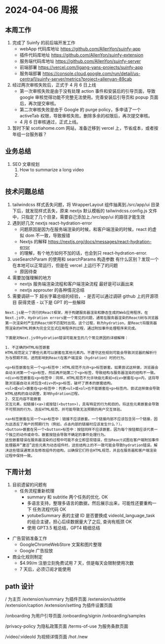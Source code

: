 # 2024-04-06 周报

## 本周工作

1. 完成了 Suinfy 的前后端开发工作
   - webApp 代码库地址 https://github.com/AllenYon/suinfy-app
   - 插件代码库地址 https://github.com/AllenYon/suinfy-extension
   - 服务端代码库地址 https://github.com/AllenYon/suinfy-server
   - 前端部署 https://vercel.com/ligang-yans-projects/suinfy-app
   - 服务端部署 https://console.cloud.google.com/run/detail/us-central1/suinfy-server/metrics?project=allenyan-89cab
2. 经过两次审核失败后，正式于 4 月 6 日上线
   - 第一次审核失败是由于没有处理 action 事件和安装后的引导页面，导致 google 审核觉得功能不完整无法使用。完善安装后引导页和 popup 页面后，再次提交审核。
   - 第二次审核失败是由于 Google 的 purge policy，多申请了一个 activeTab 权限，导致审核失败。删除多余的权限后，再次提交审核。
   - 4 月 6 日审核通过，正式上线。
3. 暂时下架 scotiahome.com 网站，准备迁移到 vercel 上，节省成本，或者按年组一台服务器？

## 业务总结

1. SEO 文章规划
   1. How to summarize a long video
   2.

## 技术问题总结

1. tailwindcss 样式丢失问题，将 WrapperLayout 组件抽离到./src/app/ui 目录下后，就发现样式丢失，原来 nextjs 默认模板的 tailwindcss.config.js 文件中，只指定了几个目录，需要自己添加上./src/app/ui 的路径才能生效
2. 遇到好几次 nextjs react-hydration-error
   - 问题原因是因为在服务端渲染的时候，和客户端渲染的时候，react 的虚拟 dom 不一致，导致报错
   - Nextjs 的解释 https://nextjs.org/docs/messages/react-hydration-error
   - <Suspend>的理解，有个地方如何不加的话，也会到只 react-hydration-error.
3. useSearchParam 的使用和 searchParams 构造参数 有什么区别？发现一个在本地可以正常运行，但是在 vercel 上运行不了的问题
   - 原因待查
4. 需要加强理解的地方
   - nextjs 服务端渲染流程和客户端渲染流程 最好是可以画出来
   - nextjs approuter 的各种情况总结
5. 需要调研一下 超长字幕总结的经验， - 是否可以通过调研 github 上的开源项目 获得灵感 -
   以下是 GPT 的一些解释

```
Next.js是一个流行的React框架，用于构建服务器渲染和静态生成的Web应用程序。在Next.js中，Hydration errors是一个常见的问题，通常在服务器渲染的React树与浏览器第一次渲染时产生的React树不匹配时出现。这个过程，称为hydration，是React将服务器预渲染的HTML转换为完全交互式应用程序的过程，通过附加事件处理程序来完成。

下面是对Next.js中hydration错误可能发生的几个常见原因的详细解释：

1. 不正确的HTML标签嵌套
HTML规范定义了哪些元素可以嵌套在其他元素内。不遵守这些规则可能会导致浏览器的解析行为与预期不同，进而影响到React在客户端渲染（hydration）时的行为。

<p>标签嵌套在另一个<p>标签中：HTML规范不允许<p>标签嵌套。如果尝试这样做，浏览器会自动关闭第一个<p>标签，然后再开始第二个<p>标签，导致结构与服务器渲染的结构不一致。
<div>标签嵌套在<p>标签中：同样，HTML规范不允许块级元素如<div>嵌套在<p>内，这将导致浏览器自动关闭包含<div>的<p>标签，破坏了原本的嵌套结构。
<ul>或<ol>嵌套在<p>标签中：列表<ul>或<ol>也不能嵌套在<p>标签内，尝试这样做会导致HTML结构的自动调整，影响hydration过程。
2. 交互内容不能嵌套
交互元素，如链接(<a>)或按钮(<button>)，具有特定的行为和目的。将这些元素嵌套会导致不可预测的行为，违反HTML规范，并可能导致无法预期的用户交互体验。

<a>标签嵌套在另一个<a>标签中：链接不应该嵌套。一个链接内部不应该包含另一个链接，因为这违反了用户的预期行为（例如，点击内部的链接时应该发生什么？）。
<button>嵌套在另一个<button>标签中：按钮同样不应该嵌套，因为每个按钮都应该代表一个独立的动作或命令。嵌套按钮会导致不确定的事件处理行为。
这些嵌套错误在服务器渲染的过程中可能不会立即显现错误，但当React试图在客户端附加事件处理器并“激活”这些元素为动态组件时，这些结构上的不一致可能会导致hydration错误。解决这些错误通常涉及修改组件的结构，以确保它们符合HTML规范，并且在服务器和客户端渲染过程中保持一致。
```

## 下周计划

1. 目前遗留的问题有
   - 任务流程重新梳理
     - summary 和 subtitle 两个任务的优化. OK
     - 多语言支持，整理多语言的数据，然后展示出来，可能性还要重构一下 任务流程代码 OK
     - yotubeSummary 表的主键 ID 是否要换成 videoId_language_task 的组合主键，担心后续数据量大了之后, 查询有瓶颈 OK
     - 使用 GPT3.5 粗总结，GPT4 精细总结

- 广告营销准备工作
  - GoogleChromeWebStore 文案和图片整理
  - Google 广告投放
- 商业化规则制定
  - $4.99/m 注册立刻免费试用 7 天，但是每天会限制使用次数
  - 7 天后，必须订阅才能使用

## path 设计

/ 为主页
/extension/summary 为插件页面
/extension/subtitle
/extension/caption
/extension/setting 为插件设置页面

/onboarding 为用户引导页面
/onboarding/signin
/onboarding/samples

/privacy-policy 为隐私政策页面
/terms-of-use 为服务条款页面

/video/:videoId 为视频详情页面
/hot
/new
